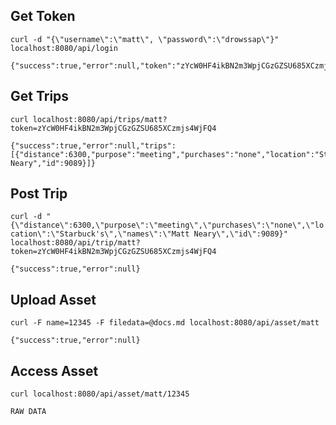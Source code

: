 Get Token
---------
`curl -d "{\"username\":\"matt\", \"password\":\"drowssap\"}" localhost:8080/api/login`

	{"success":true,"error":null,"token":"zYcW0HF4ikBN2m3WpjCGzGZSU685XCzmjs4WjFQ4"}

Get Trips
---------
`curl localhost:8080/api/trips/matt?token=zYcW0HF4ikBN2m3WpjCGzGZSU685XCzmjs4WjFQ4`
	
	{"success":true,"error":null,"trips":[{"distance":6300,"purpose":"meeting","purchases":"none","location":"Starbuck's","names":"Matt Neary","id":9089}]}

Post Trip
---------
`curl -d "{\"distance\":6300,\"purpose\":\"meeting\",\"purchases\":\"none\",\"location\":\"Starbuck's\",\"names\":\"Matt Neary\",\"id\":9089}" localhost:8080/api/trip/matt?token=zYcW0HF4ikBN2m3WpjCGzGZSU685XCzmjs4WjFQ4`

	{"success":true,"error":null}

Upload Asset
------------
`curl -F name=12345 -F filedata=@docs.md localhost:8080/api/asset/matt`

	{"success":true,"error":null}

Access Asset
------------
`curl localhost:8080/api/asset/matt/12345`
	
	RAW DATA